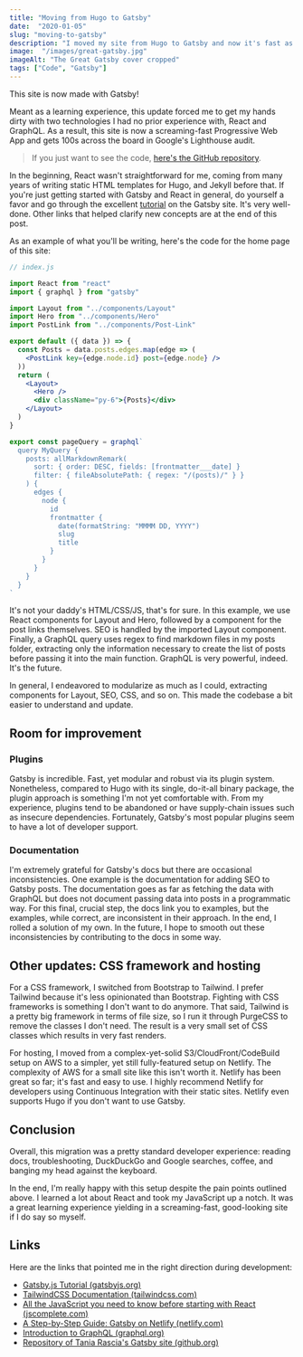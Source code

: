 ```yaml
---
title: "Moving from Hugo to Gatsby"
date:  "2020-01-05"
slug: "moving-to-gatsby"
description: "I moved my site from Hugo to Gatsby and now it's fast as hell."
image:  "/images/great-gatsby.jpg"
imageAlt: "The Great Gatsby cover cropped"
tags: ["Code", "Gatsby"]
---
```


This site is now made with Gatsby!

Meant as a learning experience, this update forced me to get my hands dirty with two technologies I had no prior experience with, React and GraphQL. As a result, this site is now a screaming-fast Progressive Web App and gets 100s across the board in Google's Lighthouse audit.

> If you just want to see the code, [here's the GitHub repository](https://github.com/misterorion/misterorion.com).

In the beginning, React wasn't straightforward for me, coming from many years of writing static HTML templates for Hugo, and Jekyll before that. If you're just getting started with Gatsby and React in general, do yourself a favor and go through the excellent [tutorial](https://www.gatsbyjs.org/tutorial/) on the Gatsby site. It's very well-done. Other links that helped clarify new concepts are at the end of this post.

As an example of what you'll be writing, here's the code for the home page of this site:

```jsx
// index.js

import React from "react"
import { graphql } from "gatsby"

import Layout from "../components/Layout"
import Hero from "../components/Hero"
import PostLink from "../components/Post-Link"

export default ({ data }) => {
  const Posts = data.posts.edges.map(edge => (
    <PostLink key={edge.node.id} post={edge.node} />
  ))
  return (
    <Layout>
      <Hero />
      <div className="py-6">{Posts}</div>
    </Layout>
  )
}

export const pageQuery = graphql`
  query MyQuery {
    posts: allMarkdownRemark(
      sort: { order: DESC, fields: [frontmatter___date] }
      filter: { fileAbsolutePath: { regex: "/(posts)/" } }
    ) {
      edges {
        node {
          id
          frontmatter {
            date(formatString: "MMMM DD, YYYY")
            slug
            title
          }
        }
      }
    }
  }
`
```

It's not your daddy's HTML/CSS/JS, that's for sure. In this example, we use React components for Layout and Hero, followed by a component for the post links themselves. SEO is handled by the imported Layout component. Finally, a GraphQL query uses regex to find markdown files in my posts folder, extracting only the information necessary to create the list of posts before passing it into the main function. GraphQL is very powerful, indeed. It's the future.

In general, I endeavored to modularize as much as I could, extracting components for Layout, SEO, CSS, and so on. This made the codebase a bit easier to understand and update.

## Room for improvement

### Plugins

Gatsby is incredible. Fast, yet modular and robust via its plugin system. Nonetheless, compared to Hugo with its single, do-it-all binary package, the plugin approach is something I'm not yet comfortable with. From my experience, plugins tend to be abandoned or have supply-chain issues such as insecure dependencies. Fortunately, Gatsby's most popular plugins seem to have a lot of developer support.

### Documentation

I'm extremely grateful for Gatsby's docs but there are occasional inconsistencies. One example is the documentation for adding SEO to Gatsby posts. The documentation goes as far as fetching the data with GraphQL but does not document passing data into posts in a programmatic way. For this final, crucial step, the docs link you to examples, but the examples, while correct, are inconsistent in their approach. In the end, I rolled a solution of my own. In the future, I hope to smooth out these inconsistencies by contributing to the docs in some way.

## Other updates: CSS framework and hosting

For a CSS framework, I switched from Bootstrap to Tailwind. I prefer Tailwind because it's less opinionated than Bootstrap. Fighting with CSS frameworks is something I don't want to do anymore. That said, Tailwind is a pretty big framework in terms of file size, so I run it through PurgeCSS to remove the classes I don't need. The result is a very small set of CSS classes which results in very fast renders.

For hosting, I moved from a complex-yet-solid S3/CloudFront/CodeBuild setup on AWS to a simpler, yet still fully-featured setup on Netlify. The complexity of AWS for a small site like this isn't worth it. Netlify has been great so far; it's fast and easy to use. I highly recommend Netlify for developers using Continuous Integration with their static sites. Netlify even supports Hugo if you don't want to use Gatsby.

## Conclusion

Overall, this migration was a pretty standard developer experience: reading docs, troubleshooting, DuckDuckGo and Google searches, coffee, and banging my head against the keyboard.

In the end, I'm really happy with this setup despite the pain points outlined above. I learned a lot about React and took my JavaScript up a notch. It was a great learning experience yielding in a screaming-fast, good-looking site if I do say so myself.

## Links

Here are the links that pointed me in the right direction during development:

- [Gatsby.js Tutorial (gatsbyjs.org)](https://www.gatsbyjs.org/tutorial/)
- [TailwindCSS Documentation (tailwindcss.com)](https://tailwindcss.com/docs/installation)
- [All the JavaScript you need to know before starting with React (jscomplete.com)](https://jscomplete.com/learn/javascript-for-react)
- [A Step-by-Step Guide: Gatsby on Netlify (netlify.com)](https://www.netlify.com/blog/2016/02/24/a-step-by-step-guide-gatsby-on-netlify/)
- [Introduction to GraphQL (graphql.org)](https://graphql.org/learn/)
- [Repository of Tania Rascia's Gatsby site (github.org)](https://github.com/taniarascia/taniarascia.com)
